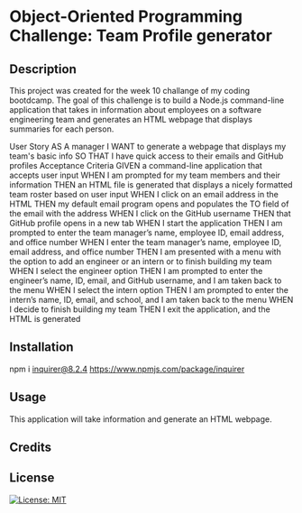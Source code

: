 # Object-Oriented Programming Challenge: Team Profile generator


## Description
This project was created for the week 10 challange of my coding bootdcamp. The goal of this challenge is to build a Node.js command-line application that takes in information about employees on a software engineering team and generates an HTML webpage that displays summaries for each person. 

User Story
AS A manager
I WANT to generate a webpage that displays my team's basic info
SO THAT I have quick access to their emails and GitHub profiles
Acceptance Criteria
GIVEN a command-line application that accepts user input
WHEN I am prompted for my team members and their information
THEN an HTML file is generated that displays a nicely formatted team roster based on user input
WHEN I click on an email address in the HTML
THEN my default email program opens and populates the TO field of the email with the address
WHEN I click on the GitHub username
THEN that GitHub profile opens in a new tab
WHEN I start the application
THEN I am prompted to enter the team manager’s name, employee ID, email address, and office number
WHEN I enter the team manager’s name, employee ID, email address, and office number
THEN I am presented with a menu with the option to add an engineer or an intern or to finish building my team
WHEN I select the engineer option
THEN I am prompted to enter the engineer’s name, ID, email, and GitHub username, and I am taken back to the menu
WHEN I select the intern option
THEN I am prompted to enter the intern’s name, ID, email, and school, and I am taken back to the menu
WHEN I decide to finish building my team
THEN I exit the application, and the HTML is generated

## Installation
npm i inquirer@8.2.4
https://www.npmjs.com/package/inquirer

## Usage
This application will take information and generate an HTML webpage.


## Credits

## License
[![License: MIT](https://img.shields.io/badge/License-MIT-yellow.svg)](https://opensource.org/licenses/MIT)
